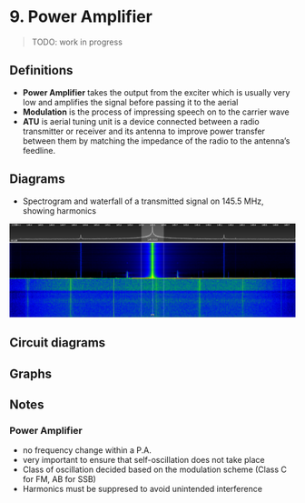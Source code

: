 # 9. Power Amplifier

> TODO: work in progress

## Definitions

- **Power Amplifier** takes the output from the exciter which is usually very low and amplifies the signal before passing it to the aerial
- **Modulation** is the process of impressing speech on to the carrier wave
- **ATU** is aerial tuning unit is a device connected between a radio transmitter or receiver and its antenna to improve power transfer between them by matching the impedance of the radio to the antenna’s feedline.

## Diagrams

- Spectrogram and waterfall  of a transmitted signal on 145.5 MHz, showing harmonics

![](img/harmonics_spectrum.png)

## Circuit diagrams

## Graphs

## Notes

### Power Amplifier

- no frequency change within a P.A.
- very important to ensure that self-oscillation does not take place
- Class of oscillation decided based on the modulation scheme (Class C for FM, AB for SSB)
- Harmonics must be suppresed to avoid unintended interference
